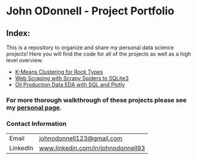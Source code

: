 # John ODonnell - Project Portfolio

## Index:

This is a repository to organize and share my personal data science projects! Here you will find the code for all of the projects as well as a high level overview. 

- [K-Means Clustering for Rock Types](https://github.com/johnodonnell123/Personal_Projects/tree/master/Cluster_Analysis_Rock_Typing)
- [Web Scraping with Scrapy Spiders to SQLite3](https://github.com/johnodonnell123/Personal_Projects/tree/master/Scraping_Oil_Production)
- [Oil Production Data EDA with SQL and Plotly](https://github.com/johnodonnell123/Personal_Projects/tree/master/Oil_Production_EDA)


### For more thorough walkthrough of these projects please see my [personal page](https://johnodonnell123.github.io).

### Contact Information

|||
| --- | --- |
|  Email | johnodonnell123@gmail.com |
| LinkedIn | www.linkedin.com/in/johnodonnell93 |
